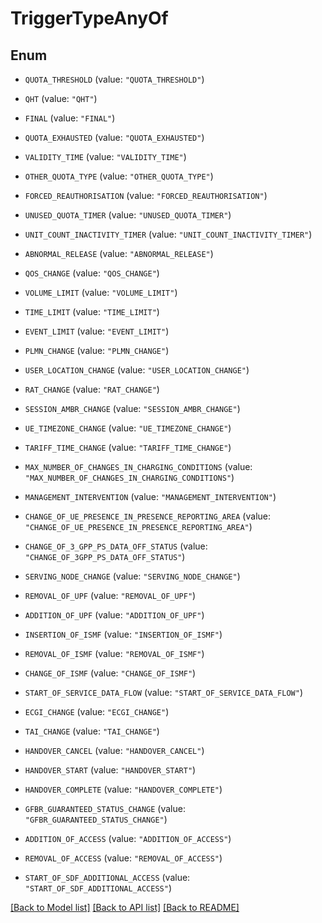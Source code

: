 # TriggerTypeAnyOf

## Enum


* `QUOTA_THRESHOLD` (value: `"QUOTA_THRESHOLD"`)

* `QHT` (value: `"QHT"`)

* `FINAL` (value: `"FINAL"`)

* `QUOTA_EXHAUSTED` (value: `"QUOTA_EXHAUSTED"`)

* `VALIDITY_TIME` (value: `"VALIDITY_TIME"`)

* `OTHER_QUOTA_TYPE` (value: `"OTHER_QUOTA_TYPE"`)

* `FORCED_REAUTHORISATION` (value: `"FORCED_REAUTHORISATION"`)

* `UNUSED_QUOTA_TIMER` (value: `"UNUSED_QUOTA_TIMER"`)

* `UNIT_COUNT_INACTIVITY_TIMER` (value: `"UNIT_COUNT_INACTIVITY_TIMER"`)

* `ABNORMAL_RELEASE` (value: `"ABNORMAL_RELEASE"`)

* `QOS_CHANGE` (value: `"QOS_CHANGE"`)

* `VOLUME_LIMIT` (value: `"VOLUME_LIMIT"`)

* `TIME_LIMIT` (value: `"TIME_LIMIT"`)

* `EVENT_LIMIT` (value: `"EVENT_LIMIT"`)

* `PLMN_CHANGE` (value: `"PLMN_CHANGE"`)

* `USER_LOCATION_CHANGE` (value: `"USER_LOCATION_CHANGE"`)

* `RAT_CHANGE` (value: `"RAT_CHANGE"`)

* `SESSION_AMBR_CHANGE` (value: `"SESSION_AMBR_CHANGE"`)

* `UE_TIMEZONE_CHANGE` (value: `"UE_TIMEZONE_CHANGE"`)

* `TARIFF_TIME_CHANGE` (value: `"TARIFF_TIME_CHANGE"`)

* `MAX_NUMBER_OF_CHANGES_IN_CHARGING_CONDITIONS` (value: `"MAX_NUMBER_OF_CHANGES_IN_CHARGING_CONDITIONS"`)

* `MANAGEMENT_INTERVENTION` (value: `"MANAGEMENT_INTERVENTION"`)

* `CHANGE_OF_UE_PRESENCE_IN_PRESENCE_REPORTING_AREA` (value: `"CHANGE_OF_UE_PRESENCE_IN_PRESENCE_REPORTING_AREA"`)

* `CHANGE_OF_3_GPP_PS_DATA_OFF_STATUS` (value: `"CHANGE_OF_3GPP_PS_DATA_OFF_STATUS"`)

* `SERVING_NODE_CHANGE` (value: `"SERVING_NODE_CHANGE"`)

* `REMOVAL_OF_UPF` (value: `"REMOVAL_OF_UPF"`)

* `ADDITION_OF_UPF` (value: `"ADDITION_OF_UPF"`)

* `INSERTION_OF_ISMF` (value: `"INSERTION_OF_ISMF"`)

* `REMOVAL_OF_ISMF` (value: `"REMOVAL_OF_ISMF"`)

* `CHANGE_OF_ISMF` (value: `"CHANGE_OF_ISMF"`)

* `START_OF_SERVICE_DATA_FLOW` (value: `"START_OF_SERVICE_DATA_FLOW"`)

* `ECGI_CHANGE` (value: `"ECGI_CHANGE"`)

* `TAI_CHANGE` (value: `"TAI_CHANGE"`)

* `HANDOVER_CANCEL` (value: `"HANDOVER_CANCEL"`)

* `HANDOVER_START` (value: `"HANDOVER_START"`)

* `HANDOVER_COMPLETE` (value: `"HANDOVER_COMPLETE"`)

* `GFBR_GUARANTEED_STATUS_CHANGE` (value: `"GFBR_GUARANTEED_STATUS_CHANGE"`)

* `ADDITION_OF_ACCESS` (value: `"ADDITION_OF_ACCESS"`)

* `REMOVAL_OF_ACCESS` (value: `"REMOVAL_OF_ACCESS"`)

* `START_OF_SDF_ADDITIONAL_ACCESS` (value: `"START_OF_SDF_ADDITIONAL_ACCESS"`)


[[Back to Model list]](../README.md#documentation-for-models) [[Back to API list]](../README.md#documentation-for-api-endpoints) [[Back to README]](../README.md)


